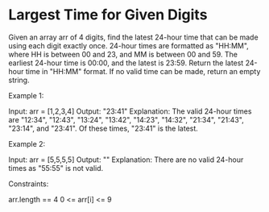 # Largest Time for Given Digits

Given an array arr of 4 digits, find the latest 24-hour time that can be made using each digit exactly once.
24-hour times are formatted as "HH:MM", where HH is between 00 and 23, and MM is between 00 and 59. The earliest 24-hour time is 00:00, and the latest is 23:59.
Return the latest 24-hour time in "HH:MM" format. If no valid time can be made, return an empty string.

Example 1:

Input: arr = [1,2,3,4]
Output: "23:41"
Explanation: The valid 24-hour times are "12:34", "12:43", "13:24", "13:42", "14:23", "14:32", "21:34", "21:43", "23:14", and "23:41". Of these times, "23:41" is the latest.

Example 2:

Input: arr = [5,5,5,5]
Output: ""
Explanation: There are no valid 24-hour times as "55:55" is not valid.

Constraints:

arr.length == 4
0 <= arr[i] <= 9
